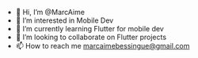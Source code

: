 - 👋 Hi, I’m @MarcAime
- 👀 I’m interested in Mobile Dev
- 🌱 I’m currently learning Flutter for mobile dev
- 💞️ I’m looking to collaborate on Flutter projects
- 📫 How to reach me marcaimebessingue@gmail.com


<!---
MarcAime/MarcAime is a ✨ special ✨ repository because its `README.md` (this file) appears on your GitHub profile.
You can click the Preview link to take a look at your changes.
--->
